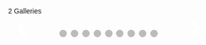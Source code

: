 2 Galleries

<style>
* {box-sizing: border-box}
body {font-family: Verdana, sans-serif; margin:0}
.mySlides {display: none}
img {vertical-align: middle;}

.slideshow-container {
  max-width: 1000px;
  position: relative;
  margin: auto;
}

.prev, .next {
  cursor: pointer;
  position: absolute;
  top: 50%;
  width: auto;
  padding: 16px;
  margin-top: -22px;
  color: white;
  font-weight: bold;
  font-size: 30px;
  transition: 0.6s ease;
  border-radius: 0 3px 3px 0;
}
.next {
  right: 0;
  border-radius: 3px 0 0 3px;
}

/* On hover, add a black background color with a little bit see-through */
.prev:hover, .next:hover {
  background-color: rgba(0,0,0,0.8);
}

/* Caption text */
.text {
  color: #f2f2f2;
  font-size: 15px;
  padding: 8px 12px;
  position: absolute;
  bottom: 8px;
  width: 100%;
  text-align: center;
}

.dot {
  cursor: pointer;
  height: 15px;
  width: 15px;
  margin: 0 2px;
  background-color: #bbb;
  border-radius: 50%;
  display: inline-block;
  transition: background-color 0.6s ease;
}

.active, .dot:hover {
  background-color: #717171;
}

.fade {
  -webkit-animation-name: fade;
  -webkit-animation-duration: 1.5s;
  animation-name: fade;
  animation-duration: 1.5s;
}

@-webkit-keyframes fade {
  from {opacity: .4} 
  to {opacity: 1}
}

@keyframes fade {
  from {opacity: .4} 
  to {opacity: 1}
}

@media only screen and (max-width: 300px) {
  .prev, .next,.text {font-size: 11px}
}
</style>

<div class="slideshow-container">

<div class="mySlides fade">
  <iframe src="https://fergustaylor.github.io/Dev/Hackday/voronoi/DEvoronoi.html" width="100%" onload="this.style.height=this.contentDocument.body.scrollHeight +'px';" onresize="this.style.height=this.contentDocument.body.scrollHeight +'px';">
</iframe>
  <div class="text">DEvoronoi</div>
</div>

<div class="mySlides fade">
  <iframe src="https://fergustaylor.github.io/Dev/Hackday/voronoi/EDvoronoi.html" width="100%" onload="this.style.height=this.contentDocument.body.scrollHeight +'px';" onresize="this.style.height=this.contentDocument.body.scrollHeight +'px';">
</iframe>
  <div class="text">EDvoronoi</div>
</div>

<div class="mySlides fade">
  <iframe src="https://fergustaylor.github.io/Dev/Hackday/voronoi/GPledUCCwEDvoronoi.html" width="100%" onload="this.style.height=this.contentDocument.body.scrollHeight +'px';" onresize="this.style.height=this.contentDocument.body.scrollHeight +'px';">
</iframe>
  <div class="text">GPledUCCwEDvoronoi</div>
</div>

<div class="mySlides fade">
  <iframe src="https://fergustaylor.github.io/Dev/Hackday/voronoi/IUCCASvoronoi.html" width="100%" onload="this.style.height=this.contentDocument.body.scrollHeight +'px';" onresize="this.style.height=this.contentDocument.body.scrollHeight +'px';">
</iframe>
  <div class="text">IUCCASvoronoi</div>
</div>

<div class="mySlides fade">
  <iframe src="https://fergustaylor.github.io/Dev/Hackday/voronoi/MIUvoronoi.html" width="100%" onload="this.style.height=this.contentDocument.body.scrollHeight +'px';" onresize="this.style.height=this.contentDocument.body.scrollHeight +'px';">
</iframe>
  <div class="text">MIUvoronoi</div>
</div>

<div class="mySlides fade">
  <iframe src="https://fergustaylor.github.io/Dev/Hackday/voronoi/OOHvoronoi.html" width="100%" onload="this.style.height=this.contentDocument.body.scrollHeight +'px';" onresize="this.style.height=this.contentDocument.body.scrollHeight +'px';">
</iframe>
  <div class="text">OOHvoronoi</div>
</div>

<div class="mySlides fade">
  <iframe src="https://fergustaylor.github.io/Dev/Hackday/voronoi/SpecEDvoronoi.html" width="100%" onload="this.style.height=this.contentDocument.body.scrollHeight +'px';" onresize="this.style.height=this.contentDocument.body.scrollHeight +'px';">
</iframe>
  <div class="text">SpecEDvoronoi</div>
</div>

<div class="mySlides fade">
  <iframe src="https://fergustaylor.github.io/Dev/Hackday/voronoi/UUHvoronoi.html" width="100%" onload="this.style.height=this.contentDocument.body.scrollHeight +'px';" onresize="this.style.height=this.contentDocument.body.scrollHeight +'px';">
</iframe>
  <div class="text">UUHvoronoi</div>
</div>

<div class="mySlides fade">
  <iframe src="https://fergustaylor.github.io/Dev/Hackday/voronoi/WICvoronoi.html" width="100%" onload="this.style.height=this.contentDocument.body.scrollHeight +'px';" onresize="this.style.height=this.contentDocument.body.scrollHeight +'px';">
</iframe>
  <div class="text">WICvoronoi</div>
</div>

<a class="prev" onclick="plusSlides(-1)">&#10094;</a>
<a class="next" onclick="plusSlides(1)">&#10095;</a>

</div>
<br>

<div style="text-align:center">
  <span class="dot" onclick="currentSlide(1)"></span> 
  <span class="dot" onclick="currentSlide(2)"></span> 
  <span class="dot" onclick="currentSlide(3)"></span> 
  <span class="dot" onclick="currentSlide(4)"></span> 
  <span class="dot" onclick="currentSlide(5)"></span> 
  <span class="dot" onclick="currentSlide(6)"></span> 
  <span class="dot" onclick="currentSlide(7)"></span> 
  <span class="dot" onclick="currentSlide(8)"></span> 
  <span class="dot" onclick="currentSlide(9)"></span> 
</div>

<script>
var slideIndex = 1;
showSlides(slideIndex);

function plusSlides(n) {
  showSlides(slideIndex += n);
}

function currentSlide(n) {
  showSlides(slideIndex = n);
}

function showSlides(n) {
  var i;
  var slides = document.getElementsByClassName("mySlides");
  var dots = document.getElementsByClassName("dot");
  if (n > slides.length) {slideIndex = 1}    
  if (n < 1) {slideIndex = slides.length}
  for (i = 0; i < slides.length; i++) {
      slides[i].style.display = "none";  
  }
  for (i = 0; i < dots.length; i++) {
      dots[i].className = dots[i].className.replace(" active", "");
  }
  slides[slideIndex-1].style.display = "block";
  slides[slideIndex-1].style.height=this.contentDocument.body.scrollHeight +'px';
  dots[slideIndex-1].className += " active";
}
</script>